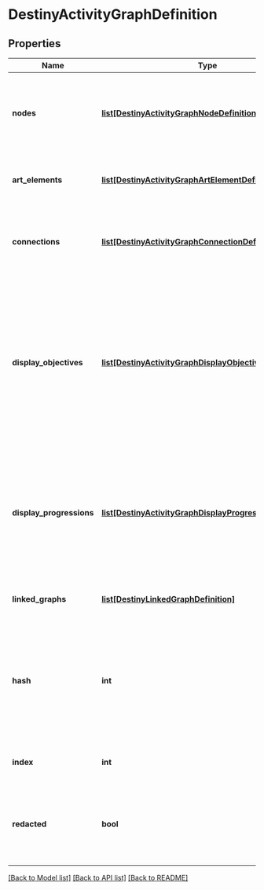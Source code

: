 # DestinyActivityGraphDefinition

## Properties
Name | Type | Description | Notes
------------ | ------------- | ------------- | -------------
**nodes** | [**list[DestinyActivityGraphNodeDefinition]**](DestinyActivityGraphNodeDefinition.md) | These represent the visual \&quot;nodes\&quot; on the map&#39;s view. These are the activities you can click on in the map. | [optional] 
**art_elements** | [**list[DestinyActivityGraphArtElementDefinition]**](DestinyActivityGraphArtElementDefinition.md) | Represents one-off/special UI elements that appear on the map. | [optional] 
**connections** | [**list[DestinyActivityGraphConnectionDefinition]**](DestinyActivityGraphConnectionDefinition.md) | Represents connections between graph nodes. However, it lacks context that we&#39;d need to make good use of it. | [optional] 
**display_objectives** | [**list[DestinyActivityGraphDisplayObjectiveDefinition]**](DestinyActivityGraphDisplayObjectiveDefinition.md) | Objectives can display on maps, and this is supposedly metadata for that. I have not had the time to analyze the details of what is useful within however: we could be missing important data to make this work. Expect this property to be expanded on later if possible. | [optional] 
**display_progressions** | [**list[DestinyActivityGraphDisplayProgressionDefinition]**](DestinyActivityGraphDisplayProgressionDefinition.md) | Progressions can also display on maps, but similarly to displayObjectives we appear to lack some required information and context right now. We will have to look into it later and add more data if possible. | [optional] 
**linked_graphs** | [**list[DestinyLinkedGraphDefinition]**](DestinyLinkedGraphDefinition.md) | Represents links between this Activity Graph and other ones. | [optional] 
**hash** | **int** | The unique identifier for this entity. Guaranteed to be unique for the type of entity, but not globally.  When entities refer to each other in Destiny content, it is this hash that they are referring to. | [optional] 
**index** | **int** | The index of the entity as it was found in the investment tables. | [optional] 
**redacted** | **bool** | If this is true, then there is an entity with this identifier/type combination, but BNet is not yet allowed to show it. Sorry! | [optional] 

[[Back to Model list]](../README.md#documentation-for-models) [[Back to API list]](../README.md#documentation-for-api-endpoints) [[Back to README]](../README.md)


